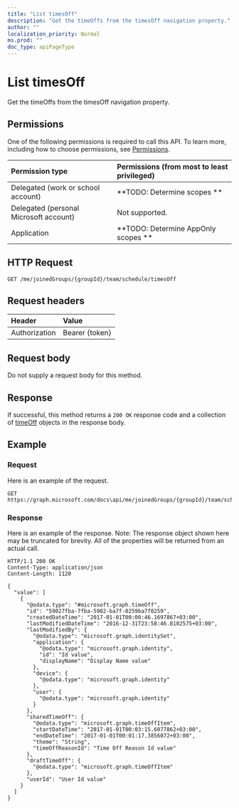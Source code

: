 ```yaml
---
title: "List timesOff"
description: "Get the timeOffs from the timesOff navigation property."
author: ""
localization_priority: Normal
ms.prod: ""
doc_type: apiPageType
---
```


# List timesOff

Get the timeOffs from the timesOff navigation property.

## Permissions
One of the following permissions is required to call this API. To learn more, including how to choose permissions, see [Permissions](/concepts/permissions-reference.md).

|Permission type|Permissions (from most to least privileged)|
|:---|:---|
|Delegated (work or school account)|**TODO: Determine scopes **|
|Delegated (personal Microsoft account)|Not supported.|
|Application|**TODO: Determine AppOnly scopes **|

## HTTP Request
<!-- {
  "blockType": "ignored"
}
-->
``` http
GET /me/joinedGroups/{groupId}/team/schedule/timesOff
```

## Request headers
|Header|Value|
|:---|:---|
|Authorization|Bearer {token}|

## Request body
Do not supply a request body for this method.

## Response
If successful, this method returns a `200 OK` response code and a collection of [timeOff](../resources/timeoff.md) objects in the response body.

## Example

### Request
Here is an example of the request.
<!-- {
  "blockType": "request",
  "name": "get_timeoff"
}
-->
``` http
GET https://graph.microsoft.com/docs\api/me/joinedGroups/{groupId}/team/schedule/timesOff
```

### Response
Here is an example of the response. Note: The response object shown here may be truncated for brevity. All of the properties will be returned from an actual call.
<!-- {
  "blockType": "response",
  "truncated": true,
  "@odata.type": "collection(microsoft.graph.timeoff)"
}
-->
``` http
HTTP/1.1 200 OK
Content-Type: application/json
Content-Length: 1120

{
  "value": [
    {
      "@odata.type": "#microsoft.graph.timeOff",
      "id": "59027fba-7fba-5902-ba7f-0259ba7f0259",
      "createdDateTime": "2017-01-01T00:00:46.1697867+03:00",
      "lastModifiedDateTime": "2016-12-31T23:58:46.8102575+03:00",
      "lastModifiedBy": {
        "@odata.type": "microsoft.graph.identitySet",
        "application": {
          "@odata.type": "microsoft.graph.identity",
          "id": "Id value",
          "displayName": "Display Name value"
        },
        "device": {
          "@odata.type": "microsoft.graph.identity"
        },
        "user": {
          "@odata.type": "microsoft.graph.identity"
        }
      },
      "sharedTimeOff": {
        "@odata.type": "microsoft.graph.timeOffItem",
        "startDateTime": "2017-01-01T00:03:15.6077862+03:00",
        "endDateTime": "2017-01-01T00:01:17.3856072+03:00",
        "theme": "String",
        "timeOffReasonId": "Time Off Reason Id value"
      },
      "draftTimeOff": {
        "@odata.type": "microsoft.graph.timeOffItem"
      },
      "userId": "User Id value"
    }
  ]
}
```

